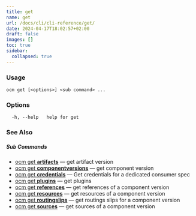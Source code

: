 ```yaml
---
title: get
name: get
url: /docs/cli/cli-reference/get/
date: 2024-04-17T18:02:57+02:00
draft: false
images: []
toc: true
sidebar:
  collapsed: true
---
```

### Usage

```
ocm get [<options>] <sub command> ...
```

### Options

```
  -h, --help   help for get
```

### See Also



##### Sub Commands

* [ocm get <b>artifacts</b>](/docs/cli/cli-reference/get/artifacts)	 &mdash; get artifact version
* [ocm get <b>componentversions</b>](/docs/cli/cli-reference/get/componentversions)	 &mdash; get component version
* [ocm get <b>credentials</b>](/docs/cli/cli-reference/get/credentials)	 &mdash; Get credentials for a dedicated consumer spec
* [ocm get <b>plugins</b>](/docs/cli/cli-reference/get/plugins)	 &mdash; get plugins
* [ocm get <b>references</b>](/docs/cli/cli-reference/get/references)	 &mdash; get references of a component version
* [ocm get <b>resources</b>](/docs/cli/cli-reference/get/resources)	 &mdash; get resources of a component version
* [ocm get <b>routingslips</b>](/docs/cli/cli-reference/get/routingslips)	 &mdash; get routings slips for a component version
* [ocm get <b>sources</b>](/docs/cli/cli-reference/get/sources)	 &mdash; get sources of a component version

